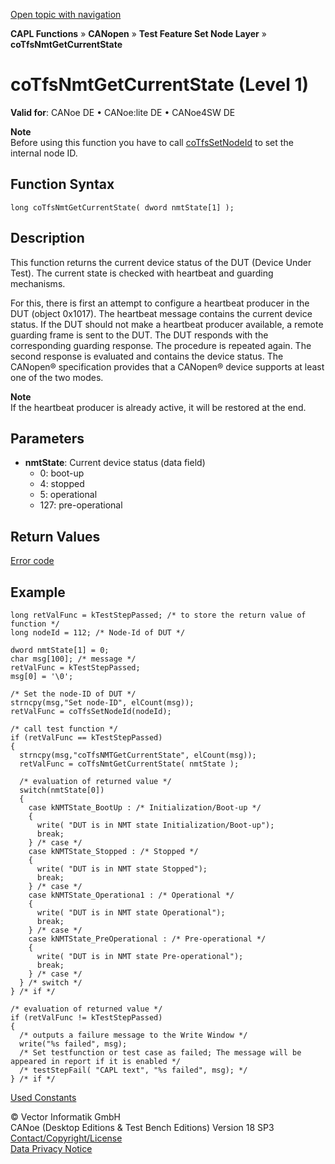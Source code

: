 [Open topic with navigation](../../../../../../CANoeDEFamily.htm#Topics/CAPLFunctions/CANopen/NodeLayerTFS/Functions/CAPLfunctionCoTfsNmtGetCurrentState.md)

**CAPL Functions** » **CANopen** » **Test Feature Set Node Layer** » **coTfsNmtGetCurrentState**

# coTfsNmtGetCurrentState (Level 1)

**Valid for**: CANoe DE • CANoe:lite DE • CANoe4SW DE

**Note**  
Before using this function you have to call [coTfsSetNodeId](CAPLfunctionCoTfsSetNodeId.md) to set the internal node ID.

## Function Syntax

```plaintext
long coTfsNmtGetCurrentState( dword nmtState[1] );
```

## Description

This function returns the current device status of the DUT (Device Under Test). The current state is checked with heartbeat and guarding mechanisms.

For this, there is first an attempt to configure a heartbeat producer in the DUT (object 0x1017). The heartbeat message contains the current device status. If the DUT should not make a heartbeat producer available, a remote guarding frame is sent to the DUT. The DUT responds with the corresponding guarding response. The procedure is repeated again. The second response is evaluated and contains the device status. The CANopen® specification provides that a CANopen® device supports at least one of the two modes.

**Note**  
If the heartbeat producer is already active, it will be restored at the end.

## Parameters

- **nmtState**: Current device status (data field)
  - 0: boot-up
  - 4: stopped
  - 5: operational
  - 127: pre-operational

## Return Values

[Error code](../CAPLfunctionsCANopenNLTFSErrorCodes.md)

## Example

```plaintext
long retValFunc = kTestStepPassed; /* to store the return value of function */
long nodeId = 112; /* Node-Id of DUT */

dword nmtState[1] = 0;
char msg[100]; /* message */
retValFunc = kTestStepPassed;
msg[0] = '\0';

/* Set the node-ID of DUT */
strncpy(msg,"Set node-ID", elCount(msg));
retValFunc = coTfsSetNodeId(nodeId);

/* call test function */
if (retValFunc == kTestStepPassed)
{
  strncpy(msg,"coTfsNMTGetCurrentState", elCount(msg));
  retValFunc = coTfsNmtGetCurrentState( nmtState );

  /* evaluation of returned value */
  switch(nmtState[0])
  {
    case kNMTState_BootUp : /* Initialization/Boot-up */
    {
      write( "DUT is in NMT state Initialization/Boot-up");
      break;
    } /* case */
    case kNMTState_Stopped : /* Stopped */
    {
      write( "DUT is in NMT state Stopped");
      break;
    } /* case */
    case kNMTState_Operationa1 : /* Operational */
    {
      write( "DUT is in NMT state Operational");
      break;
    } /* case */
    case kNMTState_PreOperational : /* Pre-operational */
    {
      write( "DUT is in NMT state Pre-operational");
      break;
    } /* case */
  } /* switch */
} /* if */

/* evaluation of returned value */
if (retValFunc != kTestStepPassed)
{
  /* outputs a failure message to the Write Window */
  write("%s failed", msg);
  /* Set testfunction or test case as failed; The message will be appeared in report if it is enabled */
  /* testStepFail( "CAPL text", "%s failed", msg); */
} /* if */
```

[Used Constants](../CAPLfunctionsCANopenNLTFSExampleConstants.md)

© Vector Informatik GmbH  
CANoe (Desktop Editions & Test Bench Editions) Version 18 SP3  
[Contact/Copyright/License](../../../../Shared/ContactCopyrightLicense.md)  
[Data Privacy Notice](https://www.vector.com/int/en/company/get-info/privacy-policy/)